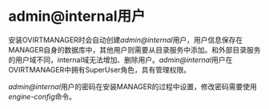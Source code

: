# admin@internal用户

安装OVIRTMANAGER时会自动创建*admin@internal*用户，用户信息保存在MANAGER自身的数据库中，其他用户则需要从目录服务中添加。和外部目录服务的用户域不同，internal域无法增加、删除用户。*admin@internal*用户在OVIRTMANAGER中拥有SuperUser角色，具有管理权限。

*admin@internal*用户的密码在安装MANAGER的过程中设置，修改密码需要使用*engine-config*命令。
